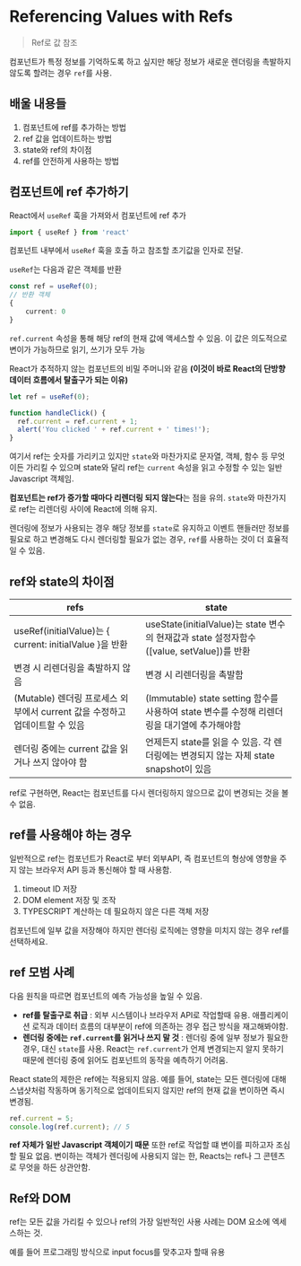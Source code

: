 # Referencing Values with Refs

> Ref로 값 참조

컴포넌트가 특정 정보를 기억하도록 하고 싶지만 해당 정보가 새로운 렌더링을 촉발하지 않도록 할려는 경우 `ref`를 사용.

## 배울 내용들

1. 컴포넌트에 ref를 추가하는 방법
2. ref 값을 업데이트하는 방법
3. state와 ref의 차이점
4. ref를 안전하게 사용하는 방법

## 컴포넌트에 ref 추가하기

React에서 `useRef` 훅을 가져와서 컴포넌트에 ref 추가

```typescript
import { useRef } from 'react'
```

컴포넌트 내부에서 `useRef` 훅을 호출 하고 참조할 초기값을 인자로 전달.

`useRef`는 다음과 같은 객체를 반환

```typescript
const ref = useRef(0);
// 반환 객체
{
	current: 0
}
```

`ref.current` 속성을 통해 해당 ref의 현재 값에 액세스할 수 있음. 이 값은 의도적으로 변이가 가능하므로 읽기, 쓰기가 모두 가능

React가 추적하지 않는 컴포넌트의 비밀 주머니와 같음 **(이것이 바로 React의 단방향 데이터 흐름에서 탈출구가 되는 이유)**

```typescript
let ref = useRef(0);

function handleClick() {
  ref.current = ref.current + 1;
  alert('You clicked ' + ref.current + ' times!');
}
```

여기서 ref는 숫자를 가리키고 있지만 `state`와 마찬가지로 문자열, 객체, 함수 등 무엇이든 가리킬 수 있으며 state와 달리 ref는 `current` 속성을 읽고 수정할 수 있는 일반 Javascript 객체임.

**컴포넌트는 ref가 증가할 때마다 리렌더링 되지 않는다**는 점을 유의. `state`와 마찬가지로 ref는 리렌더링 사이에 React에 의해 유지.

렌더링에 정보가 사용되는 경우 해당 정보를 `state`로 유지하고 이벤트 핸들러만 정보를 필요로 하고 변경해도 다시 렌더링할 필요가 없는 경우, `ref`를 사용하는 것이 더 효율적일 수 있음.

## ref와 state의 차이점

| refs | state |
| --- | --- |
| useRef(initialValue)는 { current: initialValue }을 반환 | useState(initialValue)는 state 변수의 현재값과 state 설정자함수([value, setValue])를 반환 |
| 변경 시 리렌더링을 촉발하지 않음 | 변경 시 리렌더링을 촉발함 |
| (Mutable) 렌더링 프로세스 외부에서 current 값을 수정하고 업데이트할 수 있음 | (Immutable) state setting 함수를 사용하여 state 변수를 수정해 리렌더링을 대기열에 추가해야함 |
| 렌더링 중에는 current 값을 읽거나 쓰지 않아야 함 | 언제든지 state를 읽을 수 있음. 각 렌더링에는 변경되지 않는 자체 state snapshot이 있음  |

ref로 구현하면, React는 컴포넌트를 다시 렌더링하지 않으므로 값이 변경되는 것을 볼수 없음.

## ref를 사용해야 하는 경우

일반적으로 ref는 컴포넌트가 React로 부터 외부API, 즉 컴포넌트의 형상에 영향을 주지 않는 브라우저 API 등과 통신해야 할 때 사용함.

1. timeout ID 저장
2. DOM element 저장 및 조작
3. TYPESCRIPT 계산하는 데 필요하지 않은 다른 객체 저장

컴포넌트에 일부 값을 저장해야 하지만 렌더링 로직에는 영향을 미치지 않는 경우 ref를 선택하세요.

## ref 모범 사례

다음 원칙을 따르면 컴포넌트의 예측 가능성을 높일 수 있음.

- **ref를 탈출구로 취급** : 외부 시스템이나 브라우저 API로 작업할때 유용. 애플리케이션 로직과 데이터 흐름의 대부분이 ref에 의존하는 경우 접근 방식을 재고해봐야함.
- **렌더링 중에는 `ref.current`를 읽거나 쓰지 말 것** : 렌더링 중에 일부 정보가 필요한 경우, 대신 `state`를 사용. React는 `ref.current`가 언제 변경되는지 알지 못하기 때문에 렌더링 중에 읽어도 컴포넌트의 동작을 예측하기 어려움.

React state의 제한은 ref에는 적용되지 않음. 예를 들어, state는 모든 렌더링에 대해 스냅샷처럼 작동하며 동기적으로 업데이트되지 않지만 ref의 현재 값을 변이하면 즉시 변경됨.

```typescript
ref.current = 5;
console.log(ref.current); // 5
```

**ref 자체가 일반 Javascript 객체이기 때문** 또한 ref로 작업할 떄 변이를 피하고자 조심할 필요 없음. 변이하는 객체가 렌더링에 사용되지 않는 한, Reacts는 ref나 그 콘텐츠로 무엇을 하든 상관안함.

## Ref와 DOM

ref는 모든 값을 가리킬 수 있으나 ref의 가장 일반적인 사용 사례는 DOM 요소에 엑세스하는 것.

예를 들어 프로그래밍 방식으로 input focus를 맞추고자 할때 유용